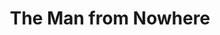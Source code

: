 ---
title: "The Man from Nowhere"
year: 2010
rating: 3.5
stars: "★★★½"
rewatched: false
permalink: "the-man-from-nowhere"
watched_on: 2019-09-14
---